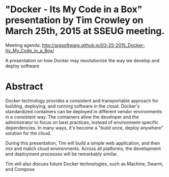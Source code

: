 # "Docker - Its My Code in a Box" presentation by Tim Crowley on March 25th, 2015 at SSEUG meeting.

Meeting agenda: http://srqsoftware.github.io/03-25-2015_Docker-Its_My_Code_in_a_Box/

A presentation on how Docker may revolutionize the way we develop and deploy software

# Abstract
Docker technology provides a consistent and transportable approach for building, deploying, and running software in the cloud. Docker's standardized containers can be deployed in different vendor environments in a consistent way. The containers allow the developer and the administrator to focus on best practices, instead of environment-specific dependencies. In many ways, it's become a "build once, deploy anywhere" solution for the cloud.

During this presentation, Tim will build a simple web application, and then mix and match cloud environments. Across all platforms, the development and deployment processes will be remarkably similar.


Tim will also discuss future Docker technologies, such as Machine, Swarm, and Compose
